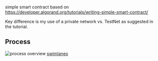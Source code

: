 simple smart contract based on https://developer.algorand.org/tutorials/writing-simple-smart-contract/

Key difference is my use of a private network vs. TestNet as suggested in the tutorial.

## Process

![process overview](https://static.swimlanes.io/a8133cad93edd33db7a96f5be0feb669.png) [swimlanes](https://swimlanes.io/#dZBBTgMxDEX3OYWXsGAOMAukgSMA+zGJSyOcOLId5vpkSluJCnZW/PL8bc/ONIPl0pjACqpDlOqK0eGOLKps9yG8GSk8PMLLCXg+A/OoSstMIVRxmsPa0KwdFY0mJ+QVsg3diUmg5F1rrh+AKSmZAdYEm2bf3w6DgVvB5PK5QggL50h/BLgM/ukfek12g/yffel+pOo5ol8X6DvbVL5yIoMNmcmhVCpScwQciaGhYiEnnUIIv537lCd5H2dhMVqK9OqvcnFfz6rENBYcMuZzZpf94zc=)